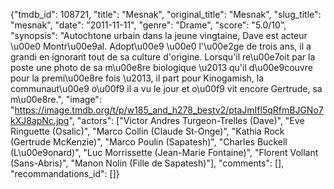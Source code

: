 {"tmdb_id": 108721, "title": "Mesnak", "original_title": "Mesnak", "slug_title": "mesnak", "date": "2011-11-11", "genre": "Drame", "score": "5.0/10", "synopsis": "Autochtone urbain dans la jeune vingtaine, Dave est acteur \u00e0 Montr\u00e9al. Adopt\u00e9 \u00e0 l'\u00e2ge de trois ans, il a grandi en ignorant tout de sa culture d'origine. Lorsqu'il re\u00e7oit par la poste une photo de sa m\u00e8re biologique \u2013 qu'il d\u00e9couvre pour la premi\u00e8re fois \u2013, il part pour Kinogamish, la communaut\u00e9 o\u00f9 il a vu le jour et o\u00f9 vit encore Gertrude, sa m\u00e8re.", "image": "https://image.tmdb.org/t/p/w185_and_h278_bestv2/ptaJmIfl5qRfmBJGNo7kXJ8apNc.jpg", "actors": ["Victor Andres Turgeon-Trelles (Dave)", "Eve Ringuette (Osalic)", "Marco Collin (Claude St-Onge)", "Kathia Rock (Gertrude McKenzie)", "Marco Poulin (Sapatesh)", "Charles Buckell (L\u00e9onard)", "Luc Morrissette (Jean-Marie Fontaine)", "Florent Vollant (Sans-Abris)", "Manon Nolin (Fille de Sapatesh)"], "comments": [], "recommandations_id": []}